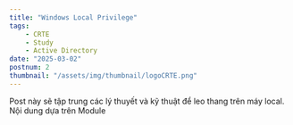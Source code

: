 ```yaml
---
title: "Windows Local Privilege"
tags:
    - CRTE
    - Study
    - Active Directory
date: "2025-03-02"
postnum: 2
thumbnail: "/assets/img/thumbnail/logoCRTE.png"
---
```

Post này sẽ tập trung các lý thuyết và kỹ thuật để leo thang trên máy local. Nội dung dựa trên Module  
